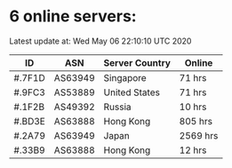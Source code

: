 # 6 online servers:

Latest update at: Wed May 06 22:10:10 UTC 2020

| ID | ASN | Server Country | Online |
| -- | --- | -------------- | ------ |
| #.7F1D | AS63949 | Singapore | 71 hrs |
| #.9FC3 | AS53889 | United States | 71 hrs |
| #.1F2B | AS49392 | Russia | 10 hrs |
| #.BD3E | AS63888 | Hong Kong | 805 hrs |
| #.2A79 | AS63949 | Japan | 2569 hrs |
| #.33B9 | AS63888 | Hong Kong | 12 hrs |

